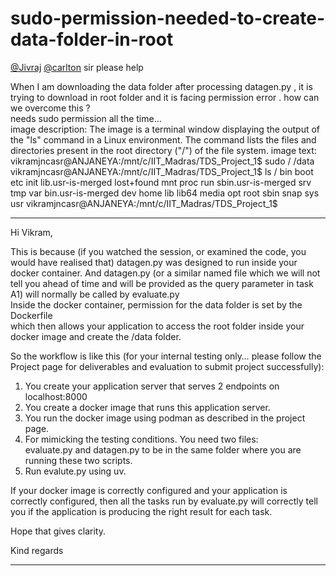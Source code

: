 # sudo-permission-needed-to-create-data-folder-in-root

[@Jivraj](/u/jivraj) [@carlton](/u/carlton) sir please help

When I am downloading the data folder after processing datagen.py , it is trying to download in root folder and it is facing permission error . how can we overcome this ?  
needs sudo permission all the time…  
image description: The image is a terminal window displaying the output of the "ls" command in a Linux environment. The command lists the files and directories present in the root directory ("/") of the file system.
image text: vikramjncasr@ANJANEYA:/mnt/c/IIT\_Madras/TDS\_Project\_1$ sudo / /data
vikramjncasr@ANJANEYA:/mnt/c/IIT\_Madras/TDS\_Project\_1$ ls /
bin boot etc init lib.usr-is-merged lost+found mnt proc run sbin.usr-is-merged srv tmp var
bin.usr-is-merged dev home lib lib64 media opt root sbin snap sys usr
vikramjncasr@ANJANEYA:/mnt/c/IIT\_Madras/TDS\_Project\_1$

---

Hi Vikram,

This is because (if you watched the session, or examined the code, you would have realised that) datagen.py was designed to run inside your docker container. And datagen.py (or a similar named file which we will not tell you ahead of time and will be provided as the query parameter in task A1) will normally be called by evaluate.py  
Inside the docker container, permission for the data folder is set by the Dockerfile  
which then allows your application to access the root folder inside your docker image and create the /data folder.

So the workflow is like this (for your internal testing only… please follow the Project page for deliverables and evaluation to submit project successfully):

1. You create your application server that serves 2 endpoints on localhost:8000
2. You create a docker image that runs this application server.
3. You run the docker image using podman as described in the project page.
4. For mimicking the testing conditions. You need two files:  
   evaluate.py and datagen.py to be in the same folder where you are running these two scripts.
5. Run evalute.py using uv.

If your docker image is correctly configured and your application is correctly configured, then all the tasks run by evaluate.py will correctly tell you if the application is producing the right result for each task.

Hope that gives clarity.

Kind regards

---

